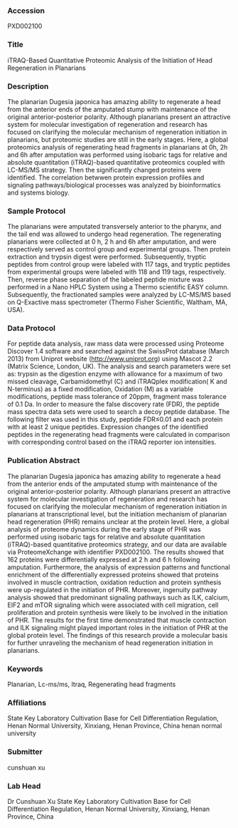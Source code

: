 ### Accession
PXD002100

### Title
iTRAQ-Based Quantitative Proteomic Analysis of the Initiation of Head Regeneration in Planarians

### Description
The planarian Dugesia japonica has amazing ability to regenerate a head from the anterior ends of the amputated stump with maintenance of the original anterior-posterior polarity. Although planarians present an attractive system for molecular investigation of regeneration and research has focused on clarifying the molecular mechanism of regeneration initiation in planarians, but proteomic studies are still in the early stages. Here, a global proteomics analysis of regenerating head fragments in planarians at 0h, 2h and 6h after amputation was performed using isobaric tags for relative and absolute quantitation (iTRAQ)-based quantitative proteomics coupled with LC-MS/MS strategy. Then the significantly changed proteins were identified. The correlation betwwen protein expression profiles and signaling pathways/biological processes was analyzed by bioinformatics and systems biology.

### Sample Protocol
The planarians were amputated transversely anterior to the pharynx, and the tail end was allowed to undergo head regeneration. The regenerating planarians were collected at 0 h, 2 h and 6h after amputation, and were respectively served as control group and experimental groups. Then protein extraction and trypsin digest were performed. Subsequently, tryptic peptides from control group were labeled with 117 tags, and tryptic peptides from experimental groups were labeled with 118 and 119 tags, respectively. Then, reverse phase separation of the labeled peptide mixture was performed in a Nano HPLC System using a Thermo scientific EASY column. Subsequently, the fractionated samples were analyzed by LC-MS/MS based on Q-Exactive mass spectrometer (Thermo Fisher Scientific, Waltham, MA, USA).

### Data Protocol
For peptide data analysis, raw mass data were processed using Proteome Discover 1.4 software and searched against the SwissProt database (March 2013) from Uniprot website (http://www.uniprot.org) using Mascot 2.2 (Matrix Science, London, UK). The analysis and search parameters were set as: trypsin as the digestion enzyme with allowance for a maximum of two missed cleavage, Carbamidomethyl (C) and iTRAQplex modification( K and N-terminus) as a fixed modification, Oxidation (M) as a variable modifications, peptide mass tolerance of 20ppm, fragment mass tolerance of 0.1 Da. In order to measure the false discovery rate (FDR), the peptide mass spectra data sets were used to search a decoy peptide database. The following filter was used in this study, peptide FDR≤0.01 and each protein with at least 2 unique peptides. Expression changes of the identified peptides in the regenerating head fragments were calculated in comparison with corresponding control based on the iTRAQ reporter ion intensities.

### Publication Abstract
The planarian Dugesia japonica has amazing ability to regenerate a head from the anterior ends of the amputated stump with maintenance of the original anterior-posterior polarity. Although planarians present an attractive system for molecular investigation of regeneration and research has focused on clarifying the molecular mechanism of regeneration initiation in planarians at transcriptional level, but the initiation mechanism of planarian head regeneration (PHR) remains unclear at the protein level. Here, a global analysis of proteome dynamics during the early stage of PHR was performed using isobaric tags for relative and absolute quantitation (iTRAQ)-based quantitative proteomics strategy, and our data are available via ProteomeXchange with identifier PXD002100. The results showed that 162 proteins were differentially expressed at 2 h and 6 h following amputation. Furthermore, the analysis of expression patterns and functional enrichment of the differentially expressed proteins showed that proteins involved in muscle contraction, oxidation reduction and protein synthesis were up-regulated in the initiation of PHR. Moreover, ingenuity pathway analysis showed that predominant signaling pathways such as ILK, calcium, EIF2 and mTOR signaling which were associated with cell migration, cell proliferation and protein synthesis were likely to be involved in the initiation of PHR. The results for the first time demonstrated that muscle contraction and ILK signaling might played important roles in the initiation of PHR at the global protein level. The findings of this research provide a molecular basis for further unraveling the mechanism of head regeneration initiation in planarians.

### Keywords
Planarian, Lc-ms/ms, Itraq, Regenerating head fragments

### Affiliations
State Key Laboratory Cultivation Base for Cell Differentiation Regulation, Henan Normal University, Xinxiang, Henan Province, China
henan normal university

### Submitter
cunshuan xu

### Lab Head
Dr Cunshuan Xu
State Key Laboratory Cultivation Base for Cell Differentiation Regulation, Henan Normal University, Xinxiang, Henan Province, China


